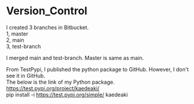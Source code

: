 # Version_Control

I created 3 branches in Bitbucket.   
1, master  
2, main  
3, test-branch  

I merged main and test-branch. Master is same as main.    

From TestPypi, I published the python package to GitHub. However, I don't see it in GitHub.    
The below is the link of my Python package.  
https://test.pypi.org/project/kaedeaki/  
pip install -i https://test.pypi.org/simple/ kaedeaki  
